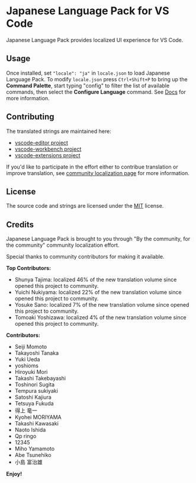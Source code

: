#  Japanese Language Pack for VS Code

Japanese Language Pack provides localized UI experience for VS Code.

## Usage

Once installed, set `"locale": "ja"` in `locale.json` to load Japanese Language Pack. To modify `locale.json` press `Ctrl+Shift+P` to bring up the **Command Palette**, start typing "config" to filter the list of available commands, then select the **Configure Language** command. See [Docs](https://go.microsoft.com/fwlink/?LinkId=761051) for more information.

## Contributing

The translated strings are maintained here:

* [vscode-editor project](https://www.transifex.com/microsoft-oss/vscode-editor/dashboard/)
* [vscode-workbench project](https://www.transifex.com/microsoft-oss/vscode-workbench/dashboard/)
* [vscode-extensions project](https://www.transifex.com/microsoft-oss/vscode-extensions/dashboard/)

If you'd like to participate in the effort either to contribue translation or improve translation, see [community localization page](https://aka.ms/vscodeloc) for more information.

## License

The source code and strings are licensed under the [MIT](https://github.com/Microsoft/vscode-loc/blob/master/LICENSE.md) license.

## Credits

Japanese Language Pack is brought to you through "By the community, for the community" community localization effort.

Special thanks to community contributors for making it available.

**Top Contributors:**

* Shunya Tajima: localized 46% of the new translation volume since opened this project to community.
* Yuichi Nukiyama: localized 22% of the new translation volume since opened this project to community.
* Yosuke Sano: localized 7% of the new translation volume since opened this project to community.
* Tomoaki Yoshizawa: localized 4% of the new translation volume since opened this project to community.

**Contributors:**

* Seiji Momoto
* Takayoshi Tanaka
* Yuki Ueda
* yoshioms
* Hiroyuki Mori
* Takashi Takebayashi
* Toshinori Sugita
* Tempura sukiyaki
* Satoshi Kajiura
* Tetsuya Fukuda
* 得上 竜一
* Kyohei MORIYAMA
* Takashi Kawasaki
* Naoto Ishida
* Qp ringo
* 12345
* Miho Yamamoto
* Abe Tsunehiko
* 小島 富治雄

**Enjoy!**
